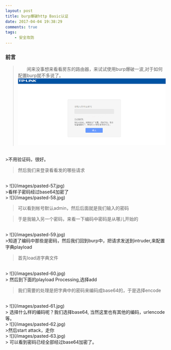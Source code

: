 ```yaml
---
layout: post
title: burp爆破http Basic认证
date: 2017-04-04 19:38:29
comments: true
tags:
	- 安全攻防
---
```


### 前言
> &nbsp;&nbsp;&nbsp;&nbsp;&nbsp;&nbsp;&nbsp;闲来没事想来看看房东的路由器，来试试使用burp爆破一波,对于如何配置burp就不多说了。
<br/><!--more-->
> ![](/images/pasted-62.PNG)
<br/>
>不用验证码，很好。

>然后我们来登录看看发的哪些请求
<br/>
> ![](/images/pasted-57.jpg)

<br/>
>看样子密码经过base64加密了
<br/>
> ![](/images/pasted-58.jpg)

>可以看到帐号默认admin，然后后面就是我们输入的密码

>于是我输入另一个密码，来看一下编码中密码是从哪儿开始的
<br/>
> ![](/images/pasted-59.jpg)
<br/>
>知道了编码中那些是密码，然后我们回到burp中，把请求发送到intruder,来配置字典playload

>首先load进字典文件
<br/>
> ![](/images/pasted-60.jpg)
<br/>
> 然后到下面的playload Processing,选择add

> 我们需要的处理是把字典中的密码来编码成base64的，于是选择encode
<br/>
> ![](/images/pasted-61.jpg)
<br/>
> 选择什么样的编码呢？我们选择base64, 当然这里也有其他的编码，urlencode等。
<br/>
> ![](/images/pasted-62.jpg)
<br/>
>然后start attack，走你
<br/>
> ![](/images/pasted-63.jpg)
<br/>
> 可以看到密码已经全部经过base64加密了。


